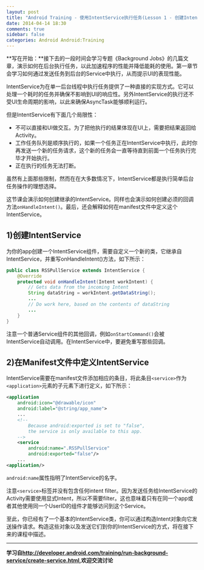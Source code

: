 ```yaml
---
layout: post
title: "Android Training - 使用IntentService执行任务(Lesson 1 - 创建IntentService)"
date: 2014-04-14 18:30
comments: true
sidebar: false
categories: Android Android:Training
---
```


**写在开始：**接下去的一段时间会学习专题《Background Jobs》的几篇文章，演示如何在后台执行任务，以此加速程序的性能并降低能耗的使用。第一章节会学习如何通过发送任务到后台的Service中执行，从而提示UI的表现性能。

IntentService为在单一后台线程中执行任务提供了一种直接的实现方式。它可以处理一个耗时的任务并确保不影响到UI的响应性。另外IntentService的执行还不受UI生命周期的影响，以此来确保AsyncTask能够顺利运行。

但是IntentService有下面几个局限性：

* 不可以直接和UI做交互。为了把他执行的结果体现在UI上，需要把结果返回给Activity。
* 工作任务队列是顺序执行的，如果一个任务正在IntentService中执行，此时你再发送一个新的任务请求，这个新的任务会一直等待直到前面一个任务执行完毕才开始执行。
* 正在执行的任务无法打断。

虽然有上面那些限制，然而在在大多数情况下，IntentService都是执行简单后台任务操作的理想选择。

这节课会演示如何创建继承的IntentService。同样也会演示如何创建必须的回调方法`onHandleIntent()`。最后，还会解释如何在manifest文件中定义这个IntentService。

<!-- More -->

## 1)创建IntentService

为你的app创建一个IntentService组件，需要自定义一个新的类，它继承自IntentService，并重写onHandleIntent()方法，如下所示：

```java
public class RSSPullService extends IntentService {
    @Override
    protected void onHandleIntent(Intent workIntent) {
        // Gets data from the incoming Intent
        String dataString = workIntent.getDataString();
        ...
        // Do work here, based on the contents of dataString
        ...
    }
}
```

注意一个普通Service组件的其他回调，例如`onStartCommand()`会被IntentService自动调用。在IntentService中，要避免重写那些回调。

## 2)在Manifest文件中定义IntentService

IntentService需要在manifest文件添加相应的条目，将此条目`<service>`作为`<application>`元素的子元素下进行定义，如下所示：

```xml
<application
    android:icon="@drawable/icon"
    android:label="@string/app_name">
    ...
    <!--
        Because android:exported is set to "false",
        the service is only available to this app.
    -->
    <service
        android:name=".RSSPullService"
        android:exported="false"/>
    ...
<application/>
```

`android:name`属性指明了IntentService的名字。

注意`<service>`标签并没有包含任何intent filter。因为发送任务给IntentService的Activity需要使用显式Intent，所以不需要filter。这也意味着只有在同一个app或者其他使用同一个UserID的组件才能够访问到这个Service。

至此，你已经有了一个基本的IntentService类，你可以通过构造Intent对象向它发送操作请求。构造这些对象以及发送它们到你的IntentService的方式，将在接下来的课程中描述。

***

**学习自<http://developer.android.com/training/run-background-service/create-service.html>,欢迎交流讨论**

